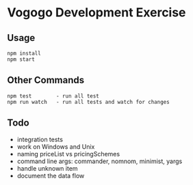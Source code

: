 Vogogo Development Exercise
===========================


Usage
-----

    npm install
    npm start


Other Commands
--------

    npm test        - run all test
    npm run watch   - run all tests and watch for changes


Todo
----
- integration tests
- work on Windows and Unix
- naming priceList vs pricingSchemes
- command line args: commander, nomnom, minimist, yargs
- handle unknown item
- document the data flow

